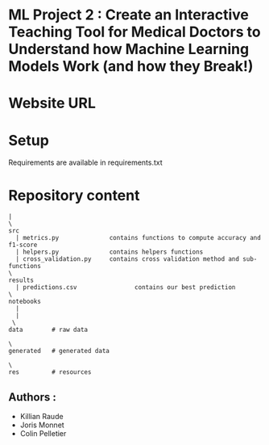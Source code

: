 # ML Project 2 : Create an Interactive Teaching Tool for Medical Doctors to Understand how Machine Learning Models Work (and how they Break!)

# Website URL


# Setup

Requirements are available in requirements.txt

# Repository content

```
|
\
src
  | metrics.py              contains functions to compute accuracy and f1-score
  | helpers.py              contains helpers functions
  | cross_validation.py     contains cross validation method and sub-functions
\
results
  | predictions.csv                contains our best prediction
\
notebooks
  | 
  | 
 \
data        # raw data 

\
generated   # generated data

\
res         # resources 
```
## Authors :

- Killian Raude
- Joris Monnet
- Colin Pelletier

